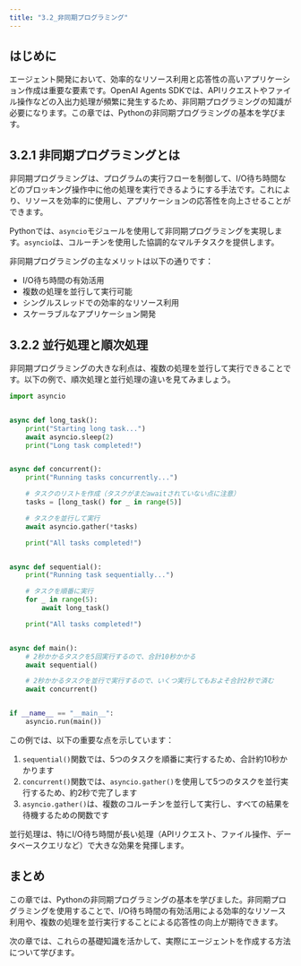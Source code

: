 ```yaml
---
title: "3.2_非同期プログラミング"
---
```



## はじめに

エージェント開発において、効率的なリソース利用と応答性の高いアプリケーション作成は重要な要素です。OpenAI Agents SDKでは、APIリクエストやファイル操作などの入出力処理が頻繁に発生するため、非同期プログラミングの知識が必要になります。この章では、Pythonの非同期プログラミングの基本を学びます。

## 3.2.1 非同期プログラミングとは

非同期プログラミングは、プログラムの実行フローを制御して、I/O待ち時間などのブロッキング操作中に他の処理を実行できるようにする手法です。これにより、リソースを効率的に使用し、アプリケーションの応答性を向上させることができます。

Pythonでは、`asyncio`モジュールを使用して非同期プログラミングを実現します。`asyncio`は、コルーチンを使用した協調的なマルチタスクを提供します。

非同期プログラミングの主なメリットは以下の通りです：

- I/O待ち時間の有効活用
- 複数の処理を並行して実行可能
- シングルスレッドでの効率的なリソース利用
- スケーラブルなアプリケーション開発

## 3.2.2 並行処理と順次処理

非同期プログラミングの大きな利点は、複数の処理を並行して実行できることです。以下の例で、順次処理と並行処理の違いを見てみましょう。

```python
import asyncio


async def long_task():
    print("Starting long task...")
    await asyncio.sleep(2)
    print("Long task completed!")


async def concurrent():
    print("Running tasks concurrently...")

    # タスクのリストを作成（タスクがまだawaitされていない点に注意）
    tasks = [long_task() for _ in range(5)]

    # タスクを並行して実行
    await asyncio.gather(*tasks)

    print("All tasks completed!")


async def sequential():
    print("Running task sequentially...")

    # タスクを順番に実行
    for _ in range(5):
        await long_task()

    print("All tasks completed!")


async def main():
    # 2秒かかるタスクを5回実行するので、合計10秒かかる
    await sequential()

    # 2秒かかるタスクを並行で実行するので、いくつ実行してもおよそ合計2秒で済む
    await concurrent()


if __name__ == "__main__":
    asyncio.run(main())
```

この例では、以下の重要な点を示しています：

1. `sequential()`関数では、5つのタスクを順番に実行するため、合計約10秒かかります
2. `concurrent()`関数では、`asyncio.gather()`を使用して5つのタスクを並行実行するため、約2秒で完了します
3. `asyncio.gather()`は、複数のコルーチンを並行して実行し、すべての結果を待機するための関数です

並行処理は、特にI/O待ち時間が長い処理（APIリクエスト、ファイル操作、データベースクエリなど）で大きな効果を発揮します。

## まとめ

この章では、Pythonの非同期プログラミングの基本を学びました。非同期プログラミングを使用することで、I/O待ち時間の有効活用による効率的なリソース利用や、複数の処理を並行実行することによる応答性の向上が期待できます。

次の章では、これらの基礎知識を活かして、実際にエージェントを作成する方法について学びます。